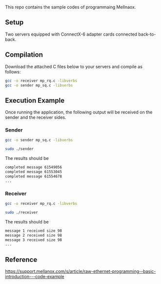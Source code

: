 This repo contains the sample codes of programmaing Mellnaox.

## Setup

Two servers equipped with ConnectX-6 adapter cards connected back-to-back.

## Compilation

Download the attached C files below to your servers and compile as follows:

```bash
gcc -o receiver mp_rq.c -libverbs
gcc -o sender mp_sq.c -libverbs
```
 
## Execution Example

Once running the application, the following output will be received on the sender and the receiver sides.

### Sender

```bash
gcc -o sender mp_sq.c -libverbs

sudo ./sender
```

The results should be

```bash
completed message 61549056
completed message 61553045
completed message 61554678
...
```

### Receiver

```bash
gcc -o receiver mp_rq.c -libverbs

sudo ./receiver
```

The results should be

```bash
message 1 received size 98
message 2 received size 98
message 3 received size 98
...
```

## Reference

https://support.mellanox.com/s/article/raw-ethernet-programming--basic-introduction---code-example